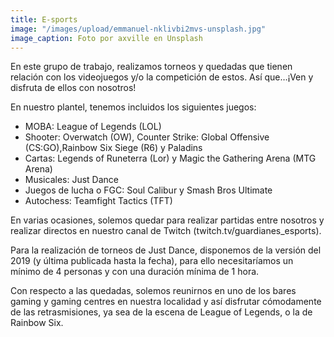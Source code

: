 ```yaml
---
title: E-sports
image: "/images/upload/emmanuel-nklivbi2mvs-unsplash.jpg"
image_caption: Foto por axville en Unsplash
---
```


En este grupo de trabajo, realizamos torneos y quedadas que tienen relación con los videojuegos y/o la competición de estos. Así que…¡Ven y disfruta de ellos con nosotros!

En nuestro plantel, tenemos incluidos los siguientes juegos:

* MOBA: League of Legends (LOL)
* Shooter: Overwatch (OW), Counter Strike: Global Offensive (CS:GO),Rainbow Six Siege (R6) y Paladins
* Cartas: Legends of Runeterra (Lor) y Magic the Gathering Arena (MTG Arena)
* Musicales: Just Dance
* Juegos de lucha o FGC: Soul Calibur y Smash Bros Ultimate
* Autochess: Teamfight Tactics (TFT)

En varias ocasiones, solemos quedar para realizar partidas entre nosotros y realizar directos en nuestro canal de Twitch (twitch.tv/guardianes_esports).

Para la realización de torneos de Just Dance, disponemos de la versión del 2019 (y última publicada hasta la fecha), para ello necesitaríamos un mínimo de 4 personas y con una duración mínima de 1 hora.

Con respecto a las quedadas, solemos reunirnos en uno de los bares gaming y gaming centres  en nuestra localidad y así disfrutar cómodamente de las retrasmisiones, ya sea de la escena de League of Legends, o la de Rainbow Six.
